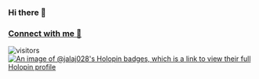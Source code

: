 ### Hi there 👋
### [Connect with me 💬](https://bio.link/jalajb)
![visitors](https://visitor-badge.laobi.icu/badge?page_id=Jalaj028.Jalaj028)
[![An image of @jalaj028's Holopin badges, which is a link to view their full Holopin profile](https://holopin.me/jalaj028)](https://holopin.io/@jalaj028)
<!--
**Jalaj028/Jalaj028** is a ✨ _special_ ✨ repository because its `README.md` (this file) appears on your GitHub profile.

Here are some ideas to get you started:

- 🔭 I’m currently working on ...
- 🌱 I’m currently learning ...
- 👯 I’m looking to collaborate on ...
- 🤔 I’m looking for help with ...
- 💬 Ask me about ...
- 📫 How to reach me: ...
- 😄 Pronouns: ...
- ⚡ Fun fact: ...
-->
